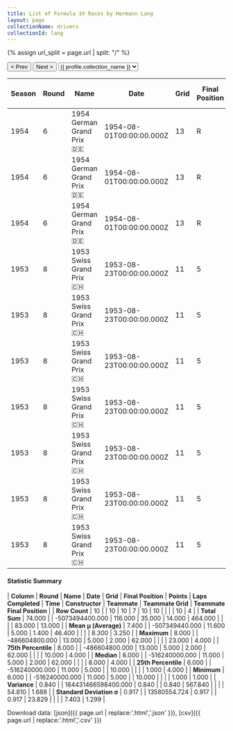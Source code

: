 ```yaml
---
title: List of Formula 1® Races by Hermann Lang
layout: page
collectionName: drivers
collectionId: lang
---
```


{% assign url_split = page.url | split: "/" %}
<div id="collection-navigation">
<button onclick="selector.options[selector.selectedIndex-1].value && (window.location = selector.options[selector.selectedIndex-1].value);">&lt; Prev</button>
<button onclick="selector.options[selector.selectedIndex+1].value && (window.location = selector.options[selector.selectedIndex+1].value);">Next &gt;</button>
<select id="selector" onchange="this.options[this.selectedIndex].value && (window.location = this.options[this.selectedIndex].value);">
  {% for collectionId in site.data[page.collectionName].refs %}
    {% if collectionId == page.collectionId %}
      {% assign selected = "selected" %}
    {% else %}
      {% assign selected = "" %}
    {% endif %}
    {% assign profile = site.data[page.collectionName][collectionId].profile %}
    <option value="/f1/{{ page.collectionName }}/{{ collectionId }}/{{ url_split[4] }}" {{ selected }}>{{ profile.collection_name }}</option>
  {% endfor %}
</select>
</div>

| Season | Round | Name | Date | Grid | Final Position | Points | Laps Completed | Time | Constructor | Teammate | Teammate Grid | Teammate Final Position |
|--|--|--|--|--|--|--|--|--|--|--|--|--|
| 1954 | 6 | 1954 German Grand Prix 🇩🇪 | 1954-08-01T00:00:00.000Z | 13 | R | 0.0 | 10 |   | Mercedes 🇩🇪 | [Juan Fangio 🇦🇷](/f1/drivers/fangio) | 1 | 1 |
| 1954 | 6 | 1954 German Grand Prix 🇩🇪 | 1954-08-01T00:00:00.000Z | 13 | R | 0.0 | 10 |   | Mercedes 🇩🇪 | [Karl Kling 🇩🇪](/f1/drivers/kling) | 23 | 4 |
| 1954 | 6 | 1954 German Grand Prix 🇩🇪 | 1954-08-01T00:00:00.000Z | 13 | R | 0.0 | 10 |   | Mercedes 🇩🇪 | [Hans Herrmann 🇩🇪](/f1/drivers/herrmann) | 4 | R |
| 1953 | 8 | 1953 Swiss Grand Prix 🇨🇭 | 1953-08-23T00:00:00.000Z | 11 | 5 | 2.0 | 62 |   | Maserati 🇮🇹 | [Juan Fangio 🇦🇷](/f1/drivers/fangio) | 1 | 4 |
| 1953 | 8 | 1953 Swiss Grand Prix 🇨🇭 | 1953-08-23T00:00:00.000Z | 11 | 5 | 2.0 | 62 |   | Maserati 🇮🇹 | [Chico Landi 🇧🇷](/f1/drivers/landi) | 20 | R |
| 1953 | 8 | 1953 Swiss Grand Prix 🇨🇭 | 1953-08-23T00:00:00.000Z | 11 | 5 | 2.0 | 62 |   | Maserati 🇮🇹 | [Toulo de Graffenried 🇨🇭](/f1/drivers/graffenried) | 8 | R |
| 1953 | 8 | 1953 Swiss Grand Prix 🇨🇭 | 1953-08-23T00:00:00.000Z | 11 | 5 | 2.0 | 62 |   | Maserati 🇮🇹 | [Onofre Marimón 🇦🇷](/f1/drivers/marimon) | 5 | R |
| 1953 | 8 | 1953 Swiss Grand Prix 🇨🇭 | 1953-08-23T00:00:00.000Z | 11 | 5 | 2.0 | 62 |   | Maserati 🇮🇹 | [Felice Bonetto 🇮🇹](/f1/drivers/bonetto) | 10 | R |
| 1953 | 8 | 1953 Swiss Grand Prix 🇨🇭 | 1953-08-23T00:00:00.000Z | 11 | 5 | 2.0 | 62 |   | Maserati 🇮🇹 | [Felice Bonetto 🇮🇹](/f1/drivers/bonetto) | 1 | 4 |
| 1953 | 8 | 1953 Swiss Grand Prix 🇨🇭 | 1953-08-23T00:00:00.000Z | 11 | 5 | 2.0 | 62 |   | Maserati 🇮🇹 | [Juan Fangio 🇦🇷](/f1/drivers/fangio) | 10 | R |

#### Statistic Summary

| **Column** | **Round** | **Name** | **Date** | **Grid** | **Final Position** | **Points** | **Laps Completed** | **Time** | **Constructor** | **Teammate** | **Teammate Grid** | **Teammate Final Position** |
| **Row Count** | 10 |  | 10 | 10 | 7 | 10 | 10 |  |  |  | 10 | 4 |
| **Total Sum** | 74.000 |  | -5073494400.000 | 116.000 | 35.000 | 14.000 | 464.000 |  |  |  | 83.000 | 13.000 |
| **Mean μ (Average)** | 7.400 |  | -507349440.000 | 11.600 | 5.000 | 1.400 | 46.400 |  |  |  | 8.300 | 3.250 |
| **Maximum** | 8.000 |  | -486604800.000 | 13.000 | 5.000 | 2.000 | 62.000 |  |  |  | 23.000 | 4.000 |
| **75th Percentile** | 8.000 |  | -486604800.000 | 13.000 | 5.000 | 2.000 | 62.000 |  |  |  | 10.000 | 4.000 |
| **Median** | 8.000 |  | -516240000.000 | 11.000 | 5.000 | 2.000 | 62.000 |  |  |  | 8.000 | 4.000 |
| **25th Percentile** | 6.000 |  | -516240000.000 | 11.000 | 5.000 |  | 10.000 |  |  |  | 1.000 | 4.000 |
| **Minimum** | 6.000 |  | -516240000.000 | 11.000 | 5.000 |  | 10.000 |  |  |  | 1.000 | 1.000 |
| **Variance** | 0.840 |  | 184431466598400.000 | 0.840 |  | 0.840 | 567.840 |  |  |  | 54.810 | 1.688 |
| **Standard Deviation σ** | 0.917 |  | 13580554.724 | 0.917 |  | 0.917 | 23.829 |  |  |  | 7.403 | 1.299 |

Download data: [json]({{ page.url | replace:'.html','.json' }}), [csv]({{ page.url | replace:'.html','.csv' }})
